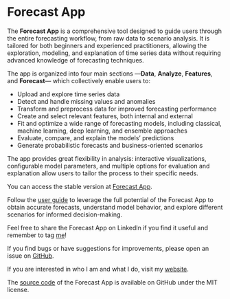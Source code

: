 
# Forecast App

The **Forecast App** is a comprehensive tool designed to guide users 
through the entire forecasting workflow, from raw data to scenario analysis.
It is tailored for both beginners and experienced practitioners, allowing the 
exploration, modeling, and explanation of time series data without requiring 
advanced knowledge of forecasting techniques.  

The app is organized into four main sections —**Data**, **Analyze**, 
**Features**, and **Forecast**— which collectively enable users to:  

- Upload and explore time series data  
- Detect and handle missing values and anomalies  
- Transform and preprocess data for improved forecasting performance  
- Create and select relevant features, both internal and external  
- Fit and optimize a wide range of forecasting models, including classical, 
machine learning, deep learning, and ensemble approaches  
- Evaluate, compare, and explain the models’ predictions  
- Generate probabilistic forecasts and business-oriented scenarios  

The app provides great flexibility in analysis: interactive visualizations, 
configurable model parameters, and multiple options for evaluation and 
explanation allow users to tailor the process to their specific needs.

You can access the stable version at [Forecast App](https://marcozanotti.shinyapps.io/ForecastApp/).

Follow the [user guide](https://marcozanotti.github.io/tsforecasting-dashboard/manual/forecastapp-manual.html) 
to leverage the full potential of the Forecast App to obtain accurate 
forecasts, understand model behavior, and explore different scenarios for 
informed decision-making.  

Feel free to share the Forecast App on LinkedIn if you find it useful and 
remember to tag [me](https://www.linkedin.com/in/marco-zanotti-a6a978124/)!  

If you find bugs or have suggestions for improvements, please open an issue on
[GitHub](https://github.com/marcozanotti/tsforecasting-dashboard/issues).  

If you are interested in who I am and what I do, visit my 
[website](https://marcozanotti.netlify.app/).  

The [source code](https://github.com/marcozanotti/tsforecasting-dashboard) of 
the Forecast App is available on GitHub under the MIT license.

